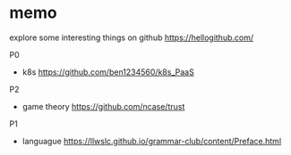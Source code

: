# memo
explore some interesting things on github https://hellogithub.com/

P0
- k8s https://github.com/ben1234560/k8s_PaaS

P2
- game theory https://github.com/ncase/trust

P1
- languague https://llwslc.github.io/grammar-club/content/Preface.html
